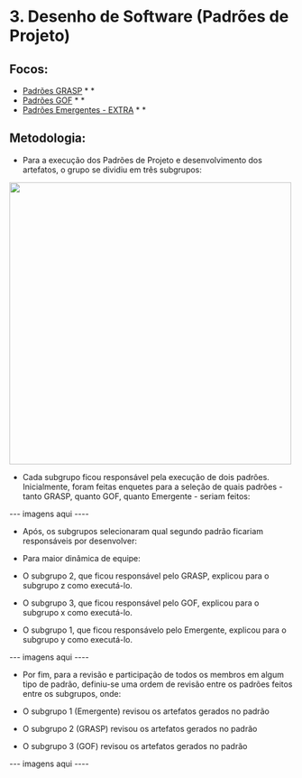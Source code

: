 # 3. Desenho de Software (Padrões de Projeto)

## Focos:

- [Padrões GRASP](/PadroesDeProjeto/3.1.GRASPs.md) 
    * 
    * 
- [Padrões GOF](/PadroesDeProjeto/3.2.GoFs.md) 
    * 
    * 
- [Padrões Emergentes - EXTRA](/PadroesDeProjeto/3.3.PadroesExtra.md)
    * 
    * 

## Metodologia:

* Para a execução dos Padrões de Projeto e desenvolvimento dos artefatos, o grupo se dividiu em três subgrupos:

<img src="./IMG/Padrões/Rastreabilidade/divisao-grupo.jpg" width="500" height="">

* Cada subgrupo ficou responsável pela execução de dois padrões. Inicialmente, foram feitas enquetes para a seleção de quais padrões - tanto GRASP, quanto GOF, quanto Emergente - seriam feitos:

--- imagens aqui ----

* Após, os subgrupos selecionaram qual segundo padrão ficariam responsáveis por desenvolver:

* Para maior dinâmica de equipe:

- O subgrupo 2, que ficou responsável pelo GRASP, explicou para o subgrupo z como executá-lo.

- O subgrupo 3, que ficou responsável pelo GOF, explicou para o subgrupo x como executá-lo.

- O subgrupo 1, que ficou responsávelo pelo Emergente, explicou para o subgrupo y como executá-lo.

--- imagens aqui ----

* Por fim, para a revisão e participação de todos os membros em algum tipo de padrão, definiu-se uma ordem de revisão entre os padrões feitos entre os subgrupos, onde:

- O subgrupo 1 (Emergente) revisou os artefatos gerados no padrão 

- O subgrupo 2 (GRASP) revisou os artefatos gerados no padrão

- O subgrupo 3 (GOF) revisou os artefatos gerados no padrão 

--- imagens aqui ----
